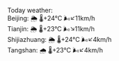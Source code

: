 Today weather:  
Beijing: 🌦   🌡️+24°C 🌬️↙11km/h  
Tianjin: 🌦   🌡️+23°C 🌬️↘11km/h  
Shijiazhuang: 🌦   🌡️+24°C 🌬️↙4km/h  
Tangshan: 🌧   🌡️+23°C 🌬️↙4km/h  
